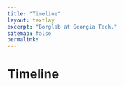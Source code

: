 ```yaml
---
title: "Timeline"
layout: textlay
excerpt: "Borglab at Georgia Tech."
sitemap: false
permalink: 
---
```


# Timeline